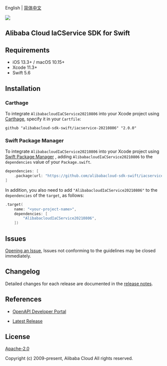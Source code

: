 English | [简体中文](README-CN.md)

![](https://aliyunsdk-pages.alicdn.com/icons/AlibabaCloud.svg)

## Alibaba Cloud IaCService SDK for Swift

## Requirements

- iOS 13.3+ / macOS 10.15+
- Xcode 11.3+
- Swift 5.6

## Installation

### Carthage

To integrate `AlibabacloudIaCService20210806` into your Xcode project using [Carthage](https://github.com/Carthage/Carthage), specify it in your `Cartfile`:

```ogdl
github "alibabacloud-sdk-swift/iacservice-20210806" "2.0.0"
```

### Swift Package Manager

To integrate `AlibabacloudIaCService20210806` into your Xcode project using [Swift Package Manager](https://swift.org/package-manager/) , adding `AlibabacloudIaCService20210806` to the `dependencies` value of your `Package.swift`.

```swift
dependencies: [
    .package(url: "https://github.com/alibabacloud-sdk-swift/iacservice-20210806.git", from: "2.0.0")
]
```

In addition, you also need to add `"AlibabacloudIaCService20210806"` to the `dependencies` of the `target`, as follows:

```swift
.target(
    name: "<your-project-name>",
    dependencies: [
        "AlibabacloudIaCService20210806",
    ])
```

## Issues

[Opening an Issue](https://github.com/alibabacloud-sdk-swift/iacservice-20210806/issues/new), Issues not conforming to the guidelines may be closed immediately.

## Changelog

Detailed changes for each release are documented in the [release notes](./ChangeLog.txt).

## References

* [OpenAPI Developer Portal](https://next.api.alibabacloud.com/home)
- [Latest Release](https://github.com/alibabacloud-sdk-swift/iacservice-20210806)

## License

[Apache-2.0](http://www.apache.org/licenses/LICENSE-2.0)

Copyright (c) 2009-present, Alibaba Cloud All rights reserved.
